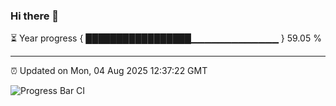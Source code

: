### Hi there 👋

⏳ Year progress { █████████████████▁▁▁▁▁▁▁▁▁▁▁▁▁ } 59.05 %

---

⏰ Updated on Mon, 04 Aug 2025 12:37:22 GMT

![Progress Bar CI](https://github.com/liununu/liununu/workflows/Progress%20Bar%20CI/badge.svg)
